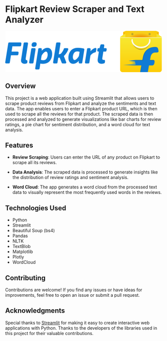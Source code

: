 # Flipkart Review Scraper and Text Analyzer

![Flipkart Review Scraper and Text Analyzer](pictures/flipkart-logo.png)

## Overview

This project is a web application built using Streamlit that allows users to scrape product reviews from Flipkart and analyze the sentiments and text data. The app enables users to enter a Flipkart product URL, which is then used to scrape all the reviews for that product. The scraped data is then processed and analyzed to generate visualizations like bar charts for review ratings, a pie chart for sentiment distribution, and a word cloud for text analysis.

## Features

- **Review Scraping**: Users can enter the URL of any product on Flipkart to scrape all its reviews.

- **Data Analysis**: The scraped data is processed to generate insights like the distribution of review ratings and sentiment analysis.

- **Word Cloud**: The app generates a word cloud from the processed text data to visually represent the most frequently used words in the reviews.

## Technologies Used

- Python
- Streamlit
- Beautiful Soup (bs4)
- Pandas
- NLTK
- TextBlob
- Matplotlib
- Plotly
- WordCloud

## Contributing

Contributions are welcome! If you find any issues or have ideas for improvements, feel free to open an issue or submit a pull request.

## Acknowledgments

Special thanks to [Streamlit](https://www.streamlit.io/) for making it easy to create interactive web applications with Python. Thanks to the developers of the libraries used in this project for their valuable contributions.
